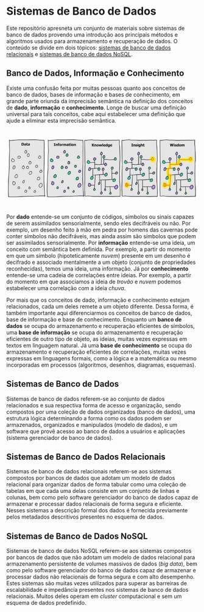 # Sistemas de Banco de Dados
Este repositório apresneta um conjunto de materiais sobre sistemas de banco de dados provendo uma introdução aos principais métodos e algoritmos usados para armazenamento e recuperação de dados. O conteúdo se divide em dois tópicos: [sistemas de banco de dados relacionais](/relational) e [sistemas de banco de dados NoSQL](/nosql).

## Banco de Dados, Informação e Conhecimento

Existe uma confusão feita por muitas pessoas quanto aos conceitos de banco de dados, bases de informação e bases de conhecimento, em grande parte oriunda da imprecisão semântica na definição dos conceitos de **dado**, **informação** e **conhecimento**. Longe de buscar uma definição universal para tais conceitos, cabe aqui estabelecer uma definição que ajude a eliminar esta imprecisão semântica.

<p align="center">
<img width="700" vspace="20" src="nosql/images/Data2Wisdom.jpg">
</p>

Por **dado** entende-se um conjunto de códigos, símbolos ou sinais capazes de serem assimilados sensorialmente, sendo eles decifráveis ou não. Por exemplo, um desenho feito à mão em pedra por homens das cavernas pode conter símbolos não decifráveis, mas ainda assim são símbolos que podem ser assimilados sensorialmente. Por **informação** entende-se uma ideia, um conceito com semântica bem definida. Por exemplo, a partir do momento em que um símbolo (hipoteticamente *nuvem*) presente em um desenho é decifrado e associado mentalmente a um objeto (conjunto de propriedades reconhecidas), temos uma ideia, uma informação. Já por **conhecimento** entende-se uma cadeia de correlações entre ideias. Por exemplo, a partir do momento em que associamos a ideia de *trovão* e *nuvem* podemos estabelecer uma correlação com a ideia *chuva*.

Por mais que os conceitos de dado, informação e conhecimento estejam relacionados, cada um deles remete a um objeto diferente. Dessa forma, é também importante aqui diferenciarmos os conceitos de banco de dados, base de informação e base de conhecimento. Enquanto um **banco de dados** se ocupa do armazenamento e recuperação eficientes de símbolos, uma **base de informação** se ocupa do armazenamento e recuperação eficientes de outro tipo de objeto, as ideias, muitas vezes expressas em textos em linguagem natural. Já uma **base de conhecimento** se ocupa do armazenamento e recuperação eficientes de correlações, muitas vezes expressas em linguagens formais, como a lógica e a matemática ou mesmo incorporadas em processos (algoritmos, desenhos, diagramas, esquemas).

## Sistemas de Banco de Dados

Sistemas de banco de dados referem-se ao conjunto de dados relacionados e sua respectiva forma de acesso e organiza&ccedil;&atilde;o, sendo compostos por uma cole&ccedil;&atilde;o de dados organizados (banco de dados), uma estrutura l&oacute;gica determinando a forma como os dados podem ser armazenados, organizados e manipulados (modelo de dados), e um software que prov&ecirc; acesso ao banco de dados a usu&aacute;rios e aplica&ccedil;&otilde;es (sistema gerenciador de banco de dados).

## Sistemas de Banco de Dados Relacionais

Sistemas de banco de dados relacionais referem-se aos sistemas compostos por bancos de dados que adotam um modelo de dados relacional para organizar dados de forma tabular como uma coleção de tabelas em que cada uma delas consiste em um conjunto de linhas e colunas, bem como pelo software gerenciador do banco de dados capaz de armazenar e processar dados relacionais de forma segura e eficiente. Nesses sistemas a descrição formal dos dados é fornecida previamente pelos metadados descritivos presentes no esquema de dados.

## Sistemas de Banco de Dados NoSQL

Sistemas de banco de dados NoSQL referem-se aos sistemas compostos por bancos de dados que não adotam um modelo de dados relacional para armazenamento persistente de volumes massivos de dados (*big data*), bem como pelo software gerenciador do banco de dados capaz de armazenar e processar dados não relacionais de forma segura e com alto desempenho. Estes sistemas são muitas vezes utilizados para superar as barreiras de escalabilidade e impedância presentes nos sistemas de banco de dados relacionais. Muitos deles operam em *cluster* computacional e sem um esquema de dados predefinido.
